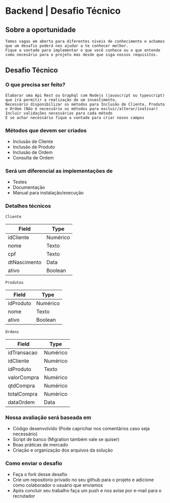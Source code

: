 # Backend | Desafio Técnico

## Sobre a oportunidade

    Temos vagas em aberto para diferentes níveis de conhecimento e achamos que um desafio poderá nos ajudar a te conhecer melhor.
    Fique a vontade para implementar o que você conhece ou o que entende como necesário para o projeto mas desde que siga nossos requisitos.

## Desafio Técnico

### O que precisa ser feito?

    Elaborar uma Api Rest ou Graphql com Nodejs (javascript ou typescript) que irá permitir a realização de um investimento.
    Necessário disponibilizar os métodos para Inclusão de Cliente, Produto e Ordem (Não é necessário os métodos para excluir/alterar/inativar)
    Incluir validações necessárias para cada método
    E se achar necessário fique a vontade para criar novos campos

### Métodos que devem ser criados

- Inclusão de Cliente
- Inclusão de Produto
- Inclusão de Ordem
- Consulta de Ordem

### Será um diferencial as implementações de

- Testes
- Documentação
- Manual para instalação/execução

### Detalhes técnicos

    Cliente

| Field        | Type     |
| ------------ | -------- |
| idCliente    | Numérico |
| nome         | Texto    |
| cpf          | Texto    |
| dtNascimento | Data     |
| ativo        | Boolean  |

    Produtos

| Field     | Type     |
| --------- | -------- |
| idProduto | Numérico |
| nome      | Texto    |
| ativo     | Boolean  |

    Ordens

| Field       | Type     |
| ----------- | -------- |
| idTransacao | Numérico |
| idCliente   | Numérico |
| idProduto   | Texto    |
| valorCompra | Numérico |
| qtdCompra   | Numérico |
| totalCompra | Numérico |
| dataOrdem   | Data     |

### Nossa avaliação será baseada em

- Código desenvolvido (Pode caprichar nos comentários caso seja necessário)
- Script de banco (Migration também vale se quiser)
- Boas práticas de mercado
- Criação e organização dos arquivos da solução

### Como enviar o desafio

- Faça o fork desse desafio
- Crie um repositório privado no seu github para o projeto e adicione como colaborador o usuário que enviamos
- Após concluir seu trabalho faça um push e nos avise por e-mail para o recrutador
